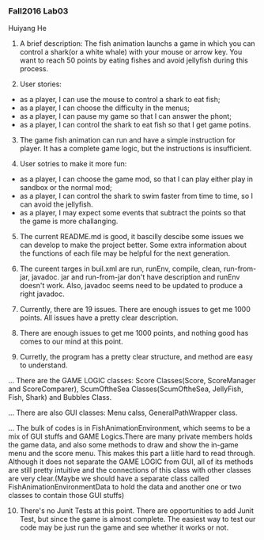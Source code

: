 ### Fall2016 Lab03

Huiyang He

1. A brief description: The fish animation launchs a game in which you can control a shark(or a white whale) with your mouse or arrow key. You want to reach 50 points by eating fishes and avoid jellyfish during this process.

2. User stories:  
 * as a player, I can use the mouse to control a shark to eat fish;  
 * as a player, I can choose the difficulty in the menus;
 * as a player, I can pause my game so that I can answer the phont;
 * as a player, I can control the shark to eat fish so that I get game potins.

3. The game fish animation can run and have a simple instruction for player. It has a complete game logic, but the instructions is insufficient.

4. User sotries to make it more fun: 
  * as a player, I can choose the game mod, so that I can play either play in sandbox or the normal mod; 
  * as a player, I can control the shark to swim faster from time to time, so I can avoid the jellyfish.
  * as a player, I may expect some events that subtract the points so that the game is more challanging.

5. The current README.md is good, it bascilly descibe some issues we can develop to make the project better. Some extra information about the functions of each file may be helpful for the next generation.

6. The cureent targes in buil.xml are run, runEnv, compile, clean, run-from-jar, javadoc. jar and run-from-jar don't have description and runEnv doesn't work. Also, javadoc seems need to be updated to produce a right javadoc.

7. Currently, there are 19 issues. There are enough issues to get me 1000 points. All issues have a pretty clear description.

8. There are enough issues to get me 1000 points, and nothing good has comes to our mind at this point.

9. Curretly, the program has a pretty clear structure, and method are easy to understand. 

 ... There are the GAME LOGIC classes: Score Classes(Score, ScoreManager and ScoreComparer), ScumOftheSea Classes(ScumOftheSea, JellyFish, Fish, Shark) and Bubbles Class. 
 
 ... There are also GUI classes: Menu calss, GeneralPathWrapper class.
 
 ... The bulk of codes is in FishAnimationEnvironment, which seems to be a mix of GUI stuffs and GAME Logics.There are many private members holds the game data, and also some methods to draw and show the in-game menu and the score menu. This makes this part a liitle hard to read through. Although it does not separate the GAME LOGIC from GUI, all of its methods are still pretty intuitive and the connections of this class with other classes are very clear.(Maybe we should have a separate class called FishAnimationEnvironmentData to hold the data and another one or two classes to contain those GUI stuffs)


10. There's no Junit Tests at this point. There are opportunities to add Junit Test, but since the game is almost complete. The easiest way to test our code may be just run the game and see whether it works or not.
